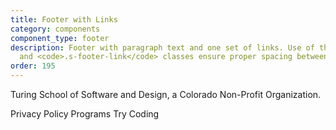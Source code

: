 ```yaml
---
title: Footer with Links
category: components
component_type: footer
description: Footer with paragraph text and one set of links. Use of the <code>.s-footer-right</code>
  and <code>.s-footer-link</code> classes ensure proper spacing between links.
order: 195
---
```

<footer class="s-footer">
 <div class="s-footer-content">
   <p>Turing School of Software and Design, a Colorado Non-Profit Organization.</p>
 </div>
 <div class="s-footer-right">
   <a class="s-footer-link">Privacy Policy</a>
   <a class="s-footer-link">Programs</a>
   <a class="s-footer-link">Try Coding</a>
 </div>
</footer>
